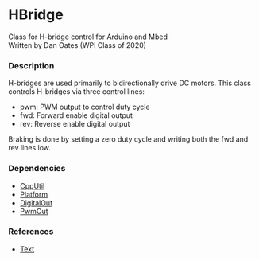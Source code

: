# HBridge
Class for H-bridge control for Arduino and Mbed  
Written by Dan Oates (WPI Class of 2020)

### Description
H-bridges are used primarily to bidirectionally drive DC motors. This class controls H-bridges via three control lines:

- pwm: PWM output to control duty cycle
- fwd: Forward enable digital output
- rev: Reverse enable digital output

Braking is done by setting a zero duty cycle and writing both the fwd and rev lines low.

### Dependencies
- [CppUtil](https://github.com/doates625/CppUtil.git)
- [Platform](https://github.com/doates625/Platform.git)
- [DigitalOut](https://github.com/doates625/DigitalOut.git)
- [PwmOut](https://github.com/doates625/PwmOut.git)

### References
- [Text](link)